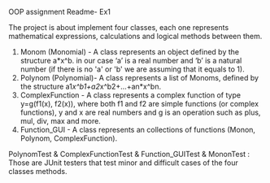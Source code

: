 OOP assignment Readme- Ex1

The project is about implement four classes, each one represents mathematical expressions, calculations and logical methods between them.

1)	Monom (Monomial) - A class represents an object defined by the structure a*x^b. in our case ‘a’ is a real number 
and ‘b’ is a natural number (if there is no 'a' or 'b' we are assuming that it equals to 1).
2)	Polynom (Polynomial)- A class represents a list of Monoms, defined by the structure a1*x^b1+a2*x^b2+…+an*x^bn.
3)	ComplexFunction - A class represents a complex function of type y=g(f1(x), f2(x)), where both f1 and f2 are simple functions 
(or complex functions), y and x are real numbers and g is an operation such as plus, mul, div, max and more.
4)	Function_GUI - A class represents an collections of functions (Monon, Polynom, ComplexFunction).

PolynomTest & ComplexFunctionTest & Function_GUITest & MononTest : Those are JUnit testers that test minor and difficult cases of the four classes methods.
